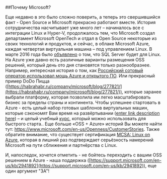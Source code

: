 ##Почему Microsoft?

Еще недавно в это было сложно поверить, а теперь это свершившийся факт - 
Open Source и Microsoft прекрасно работают вместе. История сотрудничества насчитывает уже много лет – начиналось все с интеграции Linux и Hyper-V, продолжалось тем, что Microsoft создал департамент Microsoft OpenTech и отдал в Open Source некоторые из своих технологий и продуктов, и сейчас, в облаке Microsoft Azure, каждая четвертая виртуальная машина – под управлением Linux. В марте 2016 года было [объявлено](https://www.microsoft.com/en-us/server-cloud/sql-server-on-linux.aspx) о том, что SQL Server будет для Linux. На Azure уже давно есть различные варианты размещения OSS решений, который день ото дня становятся только разнообразнее. Например, интересная история о том, как [Российский сотовый оператор использовал мощь Azure и открытого ПО](onenote:../../Azure%20BDM%20%28Andrey%20Vistavkin%29/#base-path=https://d.docs.live.net/9747b80ac51a436a/%D0%94%D0%BE%D0%BA%D1%83%D0%BC%D0%B5%D0%BD%D1%82%D1%8B).
Или прекрасный пример DoDo Пицца ([https://habrahabr.ru/company/microsoft/blog/277821/](https://habrahabr.ru/company/microsoft/blog/277821/)), которые заранее  выбрали платформу, которая позволила им легко масштабировать бизнес за пределы страны и континента. Чтобы успешнее стартовать в Azure - есть целый набор готовых шаблонов виртуальных машин, которые сэкономят Вам время на развёртывании ([enter link description here](https://azure.microsoft.com/ru-ru/marketplace/?term=linux)) – и целый учебный [курс](https://mva.microsoft.com/ru/training-courses/-linux-azure-12162?l=yaI5voQIB_1204984382), который можно использовать для быстрого старта.. Еще больше «OSS + Azure» историй Вы можете найти тут: https://www.microsoft.com/en-us/Openness/CustomerStories.  Также обратите внимание, что существует сертификация [MCSA: Linux on Azure](https://www.microsoft.com/ru-ru/learning/mcsa-linux-azure-certification.aspx), которая в лишний раз подтверждает серьёзность намерений Microsoft на пути сближения и партнёрства с Linux.
 
И, напоследок, хочется отметить - не бойтесь переходить с вашим OSS решением в Azure - наша поддержка ([https://support.microsoft.com/en-us/kb/2941892](https://support.microsoft.com/en-us/kb/2941892)), еще один аргумент "ЗА"!

